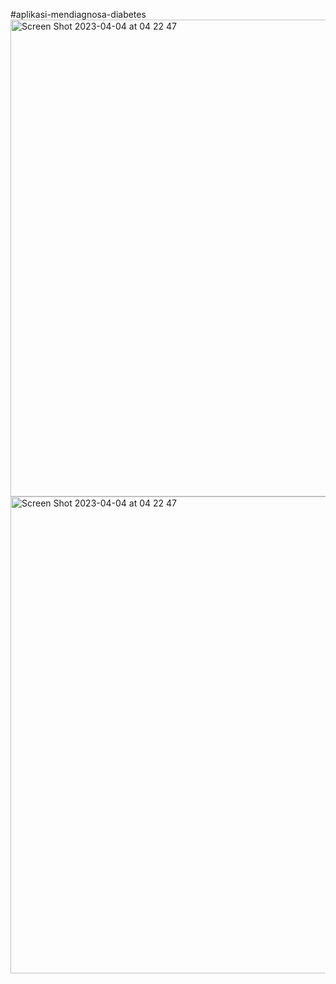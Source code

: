 #aplikasi-mendiagnosa-diabetes
<img width="763" alt="Screen Shot 2023-04-04 at 04 22 47" src="https://user-images.githubusercontent.com/96865504/229630562-992f05bb-8532-40d4-8d2e-1d595176a3a7.png"><img width="763" alt="Screen Shot 2023-04-04 at 04 22 47" src="https://user-images.githubusercontent.com/96865504/229630682-f290dc38-4994-4a4b-972e-13ba31ae1d24.png">

